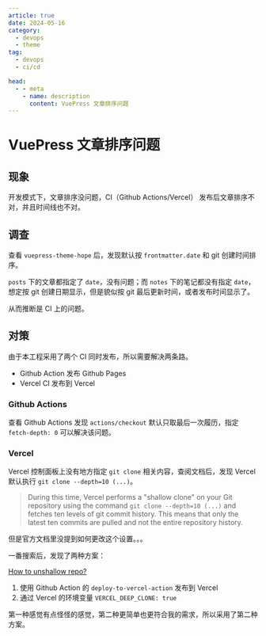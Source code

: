 ```yaml
---
article: true
date: 2024-05-16
category:
  - devops
  - theme
tag:
  - devops
  - ci/cd

head:
  - - meta
    - name: description
      content: VuePress 文章排序问题
---
```


# VuePress 文章排序问题

## 现象

开发模式下，文章排序没问题，CI（Github Actions/Vercel） 发布后文章排序不对，并且时间线也不对。

## 调查

查看 `vuepress-theme-hope` 后，发现默认按 `frontmatter.date` 和 git 创建时间排序。

`posts` 下的文章都指定了 `date`，没有问题；而 `notes` 下的笔记都没有指定 `date`，想定按 git 创建日期显示，但是貌似按 git 最后更新时间，或者发布时间显示了。

从而推断是 CI 上的问题。

## 对策

由于本工程采用了两个 CI 同时发布，所以需要解决两条路。

- Github Action 发布 Github Pages
- Vercel CI 发布到 Vercel

### Github Actions

查看 Github Actions 发现 `actions/checkout` 默认只取最后一次履历，指定 `fetch-depth: 0` 可以解决该问题。

### Vercel

Vercel 控制面板上没有地方指定 `git clone` 相关内容，查阅文档后，发现 Vercel 默认执行 `git clone --depth=10 (...)`。

> During this time, Vercel performs a "shallow clone" on your Git repository using the command `git clone --depth=10 (...)` and fetches ten levels of git commit history. This means that only the latest ten commits are pulled and not the entire repository history.

但是官方文档里没提到如何更改这个设置。。。

一番搜索后，发现了两种方案：

[How to unshallow repo?](https://github.com/vercel/vercel/discussions/5737)

1. 使用 Github Action 的 `deploy-to-vercel-action` 发布到 Vercel
2. 通过 Vercel 的环境变量 `VERCEL_DEEP_CLONE: true`

第一种感觉有点怪怪的感觉，第二种更简单也更符合我的需求，所以采用了第二种方案。
